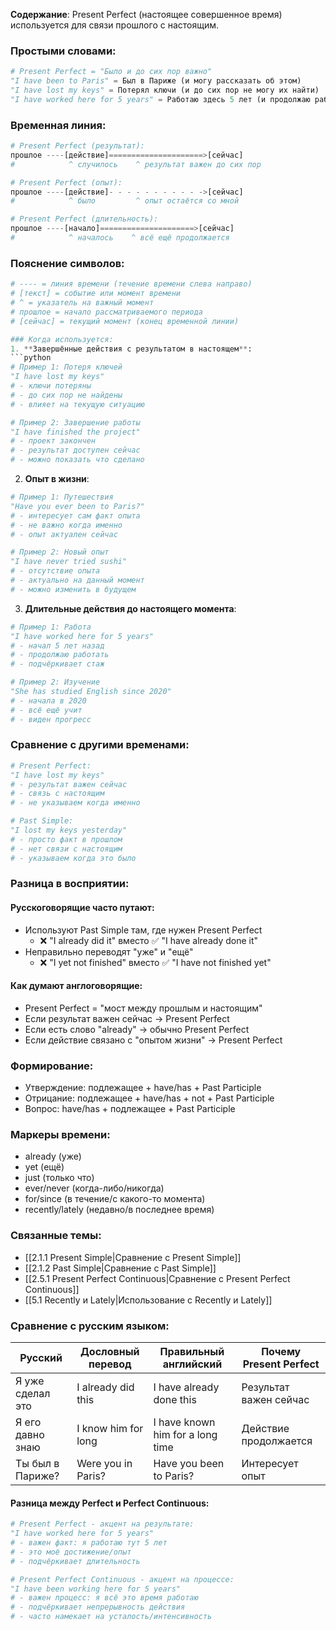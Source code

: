 **Содержание**: Present Perfect (настоящее совершенное время) используется для связи прошлого с настоящим.

### Простыми словами:
```python
# Present Perfect = "Было и до сих пор важно"
"I have been to Paris" = Был в Париже (и могу рассказать об этом)
"I have lost my keys" = Потерял ключи (и до сих пор не могу их найти)
"I have worked here for 5 years" = Работаю здесь 5 лет (и продолжаю работать)
```

### Временная линия:
```python
# Present Perfect (результат):
прошлое ----[действие]=====================>[сейчас]
#            ^ случилось    ^ результат важен до сих пор

# Present Perfect (опыт):
прошлое ----[действие]- - - - - - - - - - ->[сейчас]
#            ^ было         ^ опыт остаётся со мной

# Present Perfect (длительность):
прошлое ----[начало]=====================>[сейчас]
#            ^ началось    ^ всё ещё продолжается
```

### Пояснение символов:
```python
# ---- = линия времени (течение времени слева направо)
# [текст] = событие или момент времени
# ^ = указатель на важный момент
# прошлое = начало рассматриваемого периода
# [сейчас] = текущий момент (конец временной линии)

### Когда используется:
1. **Завершённые действия с результатом в настоящем**:
```python
# Пример 1: Потеря ключей
"I have lost my keys"
# - ключи потеряны
# - до сих пор не найдены
# - влияет на текущую ситуацию

# Пример 2: Завершение работы
"I have finished the project"
# - проект закончен
# - результат доступен сейчас
# - можно показать что сделано
```

2. **Опыт в жизни**:
```python
# Пример 1: Путешествия
"Have you ever been to Paris?"
# - интересует сам факт опыта
# - не важно когда именно
# - опыт актуален сейчас

# Пример 2: Новый опыт
"I have never tried sushi"
# - отсутствие опыта
# - актуально на данный момент
# - можно изменить в будущем
```

3. **Длительные действия до настоящего момента**:
```python
# Пример 1: Работа
"I have worked here for 5 years"
# - начал 5 лет назад
# - продолжаю работать
# - подчёркивает стаж

# Пример 2: Изучение
"She has studied English since 2020"
# - начала в 2020
# - всё ещё учит
# - виден прогресс
```

### Сравнение с другими временами:
```python
# Present Perfect:
"I have lost my keys"
# - результат важен сейчас
# - связь с настоящим
# - не указываем когда именно

# Past Simple:
"I lost my keys yesterday"
# - просто факт в прошлом
# - нет связи с настоящим
# - указываем когда это было
```

### Разница в восприятии:
#### Русскоговорящие часто путают:
- Используют Past Simple там, где нужен Present Perfect
  - ❌ "I already did it" вместо ✅ "I have already done it"
- Неправильно переводят "уже" и "ещё"
  - ❌ "I yet not finished" вместо ✅ "I have not finished yet"

#### Как думают англоговорящие:
- Present Perfect = "мост между прошлым и настоящим"
- Если результат важен сейчас → Present Perfect
- Если есть слово "already" → обычно Present Perfect
- Если действие связано с "опытом жизни" → Present Perfect

### Формирование:
- Утверждение: подлежащее + have/has + Past Participle
- Отрицание: подлежащее + have/has + not + Past Participle
- Вопрос: have/has + подлежащее + Past Participle

### Маркеры времени:
- already (уже)
- yet (ещё)
- just (только что)
- ever/never (когда-либо/никогда)
- for/since (в течение/с какого-то момента)
- recently/lately (недавно/в последнее время)

### Связанные темы:
- [[2.1.1 Present Simple|Сравнение с Present Simple]]
- [[2.1.2 Past Simple|Сравнение с Past Simple]]
- [[2.5.1 Present Perfect Continuous|Сравнение с Present Perfect Continuous]]
- [[5.1 Recently и Lately|Использование с Recently и Lately]]

### Сравнение с русским языком:

| Русский | Дословный перевод | Правильный английский | Почему Present Perfect |
|---------|------------------|---------------------|---------------------|
| Я уже сделал это | I already did this | I have already done this | Результат важен сейчас |
| Я его давно знаю | I know him for long | I have known him for a long time | Действие продолжается |
| Ты был в Париже? | Were you in Paris? | Have you been to Paris? | Интересует опыт |

#### Разница между Perfect и Perfect Continuous:
```python
# Present Perfect - акцент на результате:
"I have worked here for 5 years"
# - важен факт: я работаю тут 5 лет
# - это моё достижение/опыт
# - подчёркивает длительность

# Present Perfect Continuous - акцент на процессе:
"I have been working here for 5 years"
# - важен процесс: я всё это время работаю
# - подчёркивает непрерывность действия
# - часто намекает на усталость/интенсивность
``` 